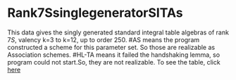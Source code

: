 # Rank7SsinglegeneratorSITAs
This data gives the singly generated standard integral table algebras of rank $7S$, valency k=3 to k=12, up to order $250$. 
#AS means the program constructed a scheme for this parameter set.  So those are realizable as Association schemes.
#HL-TA means it failed the handshaking lemma, so program could not start.So, they are not realizable. 
To see the table, click [here](https://github.com/RoghayehMaleki/QPGdatabase-/blob/main/Rank7SsinglegeneratorSITAs/markdown-table.md)
